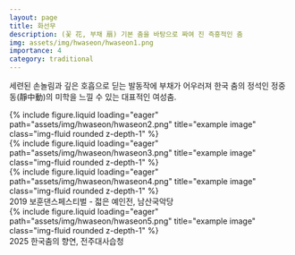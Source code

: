 ```yaml
---
layout: page
title: 화선무
description: (꽃 花, 부채 扇) 기본 춤을 바탕으로 짜여 진 즉흥적인 춤
img: assets/img/hwaseon/hwaseon1.png
importance: 4
category: traditional
---
```


세련된 손놀림과 깊은 호흡으로 딛는 발동작에 부채가 어우러져 한국 춤의 정석인 정중동(靜中動)의 미학을 느낄 수 있는 대표적인 여성춤.

<div class="row">
    <div class="col-sm mt-3 mt-md-0">
        {% include figure.liquid loading="eager" path="assets/img/hwaseon/hwaseon2.png" title="example image" class="img-fluid rounded z-depth-1" %}
    </div>
    <div class="col-sm mt-3 mt-md-0">
        {% include figure.liquid loading="eager" path="assets/img/hwaseon/hwaseon3.png" title="example image" class="img-fluid rounded z-depth-1" %}
    </div>
    <div class="col-sm mt-3 mt-md-0">
        {% include figure.liquid loading="eager" path="assets/img/hwaseon/hwaseon4.png" title="example image" class="img-fluid rounded z-depth-1" %}
    </div>
</div>
<div class="caption">
    2019 보훈댄스페스티벌 - 젋은 예인전, 남산국악당
</div>

<div class="row">
    <div class="col-sm mt-3 mt-md-0">
        {% include figure.liquid loading="eager" path="assets/img/hwaseon/hwaseon5.png" title="example image" class="img-fluid rounded z-depth-1" %}
    </div>
</div>
<div class="caption">
    2025 한국춤의 향연, 전주대사습청
</div>
